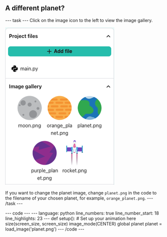 <h2 class="c-project-heading--task">A different planet?</h2>

--- task ---
Click on the image icon to the left to view the image gallery. 

![Choose a different planet](images/image_gallery.png)

If you want to change the planet image, change `planet.png` in the code to the filename of your chosen planet, for example, `orange_planet.png`. 
--- /task --- 

<div class="c-project-code">
--- code ---
---
language: python
line_numbers: true
line_number_start: 18 
line_highlights: 23
---
def setup():
    # Set up your animation here
    size(screen_size, screen_size)
    image_mode(CENTER)
    global planet
    planet = load_image('planet.png')
--- /code ---
</div>


